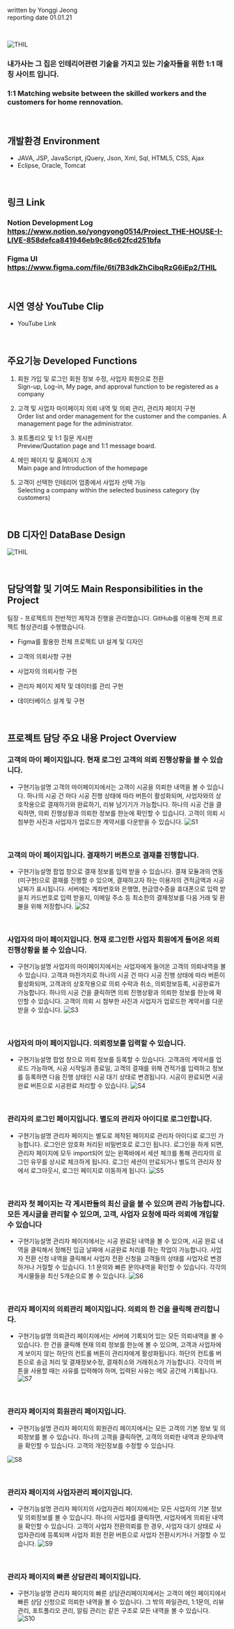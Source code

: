 
written by Yonggi Jeong<br>
reporting date 01.01.21

&nbsp;

![THIL](/web/psd/thil.png)

### 내가사는 그 집은 인테리어관련 기술을 가지고 있는 기술자들을 위한 1:1 매칭 사이트 입니다.
### 1:1 Matching website between the skilled workers and the customers for home rennovation.

&nbsp;

## 개발환경 Environment
* JAVA, JSP, JavaScript, jQuery, Json, Xml, Sql, HTML5, CSS, Ajax
* Eclipse, Oracle, Tomcat

&nbsp;

## 링크 Link
### Notion Development Log https://www.notion.so/yongyong0514/Project_THE-HOUSE-I-LIVE-858defca841946eb9c86c62fcd251bfa

### Figma UI https://www.figma.com/file/6ti7B3dkZhCibqRzG6iEp2/THIL

&nbsp;

## 시연 영상 YouTube Clip
* YouTube Link

&nbsp;

## 주요기능 Developed Functions
1. 회원 가입 및 로그인 회원 정보 수정, 사업자 회원으로 전환
<br>Sign-up, Log-in, My page, and approval function to be registered as a company

2. 고객 및 사업자 마이페이지 의뢰 내역 및 의뢰 관리, 관리자 페이지 구현
<br>Order list and order management for the customer and the companies. A
management page for the administrator.

3. 포트폴리오 및 1:1 질문 게시판
<br>Preview/Quotation page and 1:1 message board.

4. 메인 페이지 및 홈페이지 소개
<br>Main page and Introduction of the homepage

5. 고객이 선택한 인테리어 업종에서 사업자 선택 가능
<br>Selecting a company within the selected business category (by customers)

&nbsp;

## DB 디자인 DataBase Design
![THIL](/web/psd/thildb.png)

&nbsp;

## 담당역할 및 기여도 Main Responsibilities in the Project
팀장 - 프로젝트의 전반적인 제작과 진행을 관리했습니다.
       GitHub를 이용해 전체 프로젝트 형상관리를 수행했습니다.

* Figma를 활용한 전체 프로젝트 UI 설계 및 디자인

* 고객의 의뢰사항 구현

* 사업자의 의뢰사항 구현

* 관리자 페이지 제작 및 데이터를 관리 구현

* 데이터베이스 설계 및 구현

&nbsp;

## 프로젝트 담당 주요 내용 Project Overview

### 고객의 마이 페이지입니다. 현재 로그인 고객의 의뢰 진행상황을 볼 수 있습니다.
* 구현기능설명 
고객의 마이페이지에서는 고객이 시공을 의뢰한 내역을 볼 수 있습니다. 
하나의 시공 건 마다 시공 진행 상태에 따라 버튼이 활성화되며, 사업자와의 상호작용으로 결재하기와 완료하기, 리뷰 남기기가 가능합니다.
하나의 시공 건을 클릭하면, 의뢰 진행상황과 의뢰한 정보를 한눈에 확인할 수 있습니다.
고객이 의뢰 시 첨부한 사진과 사업자가 업로드한 계약서를 다운받을 수 있습니다.
![S1](/web/psd/S1.jpg)

&nbsp;

### 고객의 마이 페이지입니다. 결재하기 버튼으로 결재를 진행합니다.
* 구현기능설명 
팝업 창으로 결재 정보를 입력 받을 수 있습니다.
결재 모듈과의 연동(미구현)으로 결재를 진행할 수 있으며, 결재하고자 하는 이용자의 견적금액과 시공날짜가 표시됩니다.
서버에는 계좌번호와 은행명, 현금영수증을 휴대폰으로 입력 받을지 카드번호로 입력 받을지, 이메일 주소 등 최소한의 결재정보를 다음 거래 및 환불을 위해 저장합니다.
![S2](/web/psd/S2.jpg)

&nbsp;

### 사업자의 마이 페이지입니다. 현재 로그인한 사업자 회원에게 들어온 의뢰 진행상황을 볼 수 있습니다.
* 구현기능설명 
사업자의 마이페이지에서는 사업자에게 들어온 고객의 의뢰내역을 볼 수 있습니다.
고객과 마찬가지로 하나의 시공 건 마다 시공 진행 상태에 따라 버튼이 활성화되며, 고객과의 상호작용으로 의뢰 수락과 취소, 의뢰정보등록, 시공완료가 가능합니다.
하나의 시공 건을 클릭하면 의뢰 진행상황과 의뢰한 정보를 한눈에 확인할 수 있습니다.
고객이 의뢰 시 첨부한 사진과 사업자가 업로드한 계약서를 다운받을 수 있습니다.
![S3](/web/psd/S3.jpg)

&nbsp;

### 사업자의 마이 페이지입니다. 의뢰정보를 입력할 수 있습니다.
* 구현기능설명 
팝업 창으로 의뢰 정보를 등록할 수 있습니다.
고객과의 계약서를 업로드 가능하며, 시공 시작일과 종료일, 고객의 결재를 위해 견적가를 입력하고 정보를 등록하면 다음 진행 상태인 시공 대기 상태로 변경됩니다.
시공이 완료되면 시공 완료 버튼으로 시공완료 처리할 수 있습니다.
![S4](/web/psd/S4.jpg)

&nbsp;

### 관리자의 로그인 페이지입니다. 별도의 관리자 아이디로 로그인합니다.
* 구현기능설명 
관리자 페이지는 별도로 제작된 페이지로 관리자 아이디로 로그인 가능합니다.
로그인은 암호화 처리된 비밀번호로 로그인 됩니다.
로그인을 하게 되면, 관리자 페이지에 모두 import되어 있는 왼쪽바에서 세션 체크를 통해 관리자의 로그인 유무를 상시로 체크하게 됩니다.
로그인 세션이 만료되거나 별도의 관리자 창에서 로그아웃시, 로그인 페이지로 이동하게 됩니다.
![S5](/web/psd/S5.jpg)

&nbsp;

### 관리자 첫 페이지는 각 게시판들의 최신 글을 볼 수 있으며 관리 가능합니다. 모든 게시글을 관리할 수 있으며, 고객, 사업자 요청에 따라 의뢰에 개입할 수 있습니다
* 구현기능설명 
관리자 페이지에서는 시공 완료된 내역을 볼 수 있으며, 시공 완료 내역을 클릭해서 정해진 입금 날짜에 시공완료 처리를 하는 작업이 가능합니다.
사업자 전환 신청 내역을 클릭해서 사업자 전환 신청을 고객들의 상태를 사업자로 변경하거나 거절할 수 있습니다.
1:1 문의와 빠른 문의내역을 확인할 수 있습니다.
각각의 게시물들을 최신 5개순으로 볼 수 있습니다.
![S6](/web/psd/S6.jpg)

&nbsp;

### 관리자 페이지의 의뢰관리 페이지입니다. 의뢰의 한 건을 클릭해 관리합니다.
* 구현기능설명 
의뢰관리 페이지에서는 서버에 기록되어 있는 모든 의뢰내역을 볼 수 있습니다.
한 건을 클릭해 현재 의뢰 정보를 한눈에 볼 수 있으며, 고객과 사업자에게 보이지 않는 하단의 컨트롤 버튼이 관리자에게 활성화됩니다.
하단의 컨트롤 버튼으로 송금 처리 및 결재정보수정, 결재취소와 거래취소가 가능합니다.
각각의 버튼을 사용할 때는 사유를 입력해야 하며, 입력된 사유는 메모 공간에 기록됩니다.
![S7](/web/psd/S7.jpg)

&nbsp;

### 관리자 페이지의 회원관리 페이지입니다.
* 구현기능설명 
관리자 페이지의 회원관리 페이지에서는 모든 고객의 기본 정보 및 의뢰정보를 볼 수 있습니다.
하나의 고객을 클릭하면, 고객의 의뢰한 내역과 문의내역을 확인할 수 있습니다.
고객의 개인정보를 수정할 수 있습니다.

![S8](/web/psd/S8.jpg)

&nbsp;

### 관리자 페이지의 사업자관리 페이지입니다.
* 구현기능설명 
관리자 페이지의 사업자관리 페이지에서는 모든 사업자의 기본 정보 및 의뢰정보를 볼 수 있습니다.
하나의 사업자를 클릭하면, 사업자에게 의뢰된 내역을 확인할 수 있습니다.
고객이 사업자 전환의뢰를 한 경우, 사업자 대기 상태로 사업자관리에 등록되며 사업자 회원 전환 버튼으로 사업자 전환시키거나 거절할 수 있습니다.
![S9](/web/psd/S9.jpg)

&nbsp;

### 관리자 페이지의 빠른 상담관리 페이지입니다.
* 구현기능설명 
관리자 페이지의 빠른 상담관리페이지에서는 고객이 메인 페이지에서 빠른 상담 신청으로 의뢰한 내역을 볼 수 있습니다.
그 밖의 파일관리, 1:1문의, 리뷰관리, 포트폴리오 관리, 알림 관리는 같은 구조로 모든 내역을 볼 수 있습니다.
![S10](/web/psd/S10.jpg)
